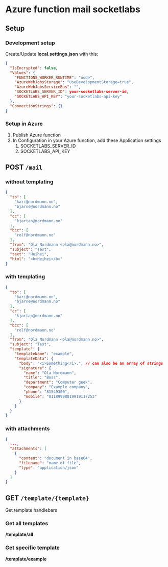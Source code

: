 # Azure function mail socketlabs

## Setup

### Development setup

Create/Update **local.settings.json** with this:
```json
{
  "IsEncrypted": false,
  "Values": {
    "FUNCTIONS_WORKER_RUNTIME": "node",
    "AzureWebJobsStorage": "UseDevelopmentStorage=true",
    "AzureWebJobsServiceBus": "",
    "SOCKETLABS_SERVER_ID": your-socketlabs-server-id,
    "SOCKETLABS_API_KEY": "your-socketlabs-api-key"
  },
  "ConnectionStrings": {}
}
```

### Setup in Azure

1. Publish Azure function
1. In Configuration in your Azure function, add these Application settings
    1. SOCKETLABS_SERVER_ID
    1. SOCKETLABS_API_KEY

## **POST** `/mail`

### without templating

```json
{
  "to": [
    "kari@nordmann.no",
    "bjarne@nordmann.no"
  ],
  "cc": [
    "kjartan@nordmann.no"
  ],
  "bcc": [
    "rolf@nordmann.no"
  ],
  "from": "Ola Nordmann <ola@nordmann.no>",
  "subject": "Test",
  "text": "Heihei",
  "html": "<b>Heihei</b>"
}
```

### with templating

```json
{
  "to": [
    "kari@nordmann.no",
    "bjarne@nordmann.no"
  ],
  "cc": [
    "kjartan@nordmann.no"
  ],
  "bcc": [
    "rolf@nordmann.no"
  ],
  "from": "Ola Nordmann <ola@nordmann.no>",
  "subject": "Test",
  "template": {
    "templateName": "example",
    "templateData": {
      "body": "<i>Something</i>.", // can also be an array of strings
      "signature": {
        "name": "Ola Nordmann",
        "title": "Boss",
        "department": "Computer geek",
        "company": "Example company",
        "phone": "81549300",
        "mobile": "01189998819919117253"
      }
    }
  }
}
```

### with attachments

```json
{
  ...,
  "attachments": [
    {
      "content": "document in base64",
      "filename": "name of file",
      "type": "application/json"
    }
  ]
}
```

## **GET** `/template/{template}`

Get template handlebars

### Get all templates

**/template/all**


### Get specific template

**/template/example**
